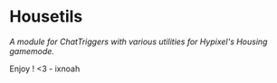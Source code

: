 # Housetils
*A module for ChatTriggers with various utilities for Hypixel's Housing gamemode.*

Enjoy ! <3 - ixnoah